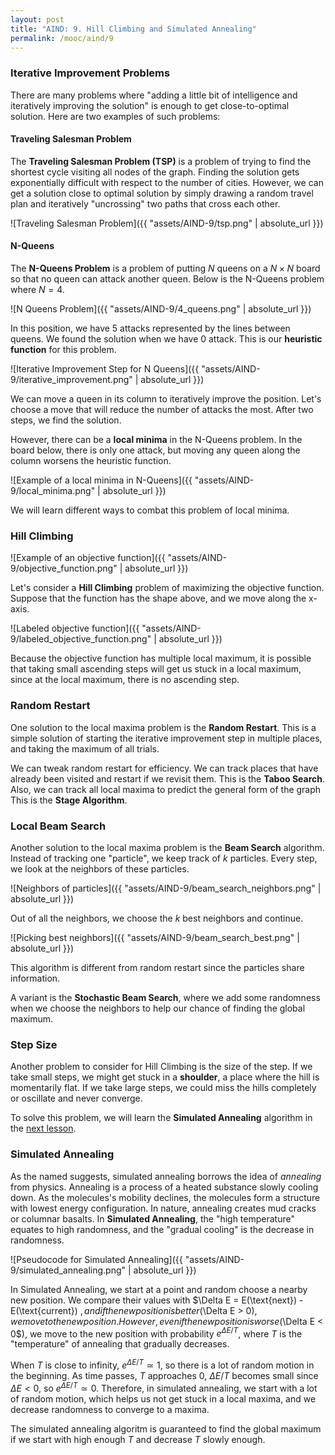 ```yaml
---
layout: post
title: "AIND: 9. Hill Climbing and Simulated Annealing"
permalink: /mooc/aind/9
---
```


### Iterative Improvement Problems

There are many problems where "adding a little bit of intelligence and iteratively improving the solution" is enough to get close-to-optimal solution. Here are two examples of such problems:

#### Traveling Salesman Problem

The **Traveling Salesman Problem (TSP)** is a problem of trying to find the shortest cycle visiting all nodes of the graph. Finding the solution gets exponentially difficult with respect to the number of cities. However, we can get a solution close to optimal solution by simply drawing a random travel plan and iteratively "uncrossing" two paths that cross each other.

![Traveling Salesman Problem]({{ "assets/AIND-9/tsp.png" | absolute_url }})

#### N-Queens

The **N-Queens Problem** is a problem of putting $N$ queens on a $N \times N$ board so that no queen can attack another queen. Below is the N-Queens problem where $N = 4$.

![N Queens Problem]({{ "assets/AIND-9/4_queens.png" | absolute_url }})

In this position, we have 5 attacks represented by the lines between queens. We found the solution when we have 0 attack. This is our **heuristic function** for this problem.

![Iterative Improvement Step for N Queens]({{ "assets/AIND-9/iterative_improvement.png" | absolute_url }})

We can move a queen in its column to iteratively improve the position. Let's choose a move that will reduce the number of attacks the most. After two steps, we find the solution.

However, there can be a **local minima** in the N-Queens problem. In the board below, there is only one attack, but moving any queen along the column worsens the heuristic function.

![Example of a local minima in N-Queens]({{ "assets/AIND-9/local_minima.png" | absolute_url }})

We will learn different ways to combat this problem of local minima.

### Hill Climbing

![Example of an objective function]({{ "assets/AIND-9/objective_function.png" | absolute_url }})

Let's consider a **Hill Climbing** problem of maximizing the objective function. Suppose that the function has the shape above, and we move along the x-axis.

![Labeled objective function]({{ "assets/AIND-9/labeled_objective_function.png" | absolute_url }})

Because the objective function has multiple local maximum, it is possible that taking small ascending steps will get us stuck in a local maximum, since at the local maximum, there is no ascending step.

### Random Restart

One solution to the local maxima problem is the **Random Restart**. This is a simple solution of starting the iterative improvement step in multiple places, and taking the maximum of all trials.

We can tweak random restart for efficiency. We can track places that have already been visited and restart if we revisit them. This is the **Taboo Search**. Also, we can track all local maxima to predict the general form of the graph This is the **Stage Algorithm**.

### Local Beam Search

Another solution to the local maxima problem is the **Beam Search** algorithm. Instead of tracking one "particle", we keep track of $k$ particles. Every step, we look at the neighbors of these particles.

![Neighbors of particles]({{ "assets/AIND-9/beam_search_neighbors.png" | absolute_url }})

Out of all the neighbors, we choose the $k$ best neighbors and continue.

![Picking best neighbors]({{ "assets/AIND-9/beam_search_best.png" | absolute_url }})

This algorithm is different from random restart since the particles share information.

A variant is the **Stochastic Beam Search**, where we add some randomness when we choose the neighbors to help our chance of finding the global maximum.

### Step Size

Another problem to consider for Hill Climbing is the size of the step. If we take small steps, we might get stuck in a **shoulder**, a place where the hill is momentarily flat. If we take large steps, we could miss the hills completely or oscillate and never converge.

To solve this problem, we will learn the **Simulated Annealing** algorithm in the [next lesson](/mooc/aind/10).

### Simulated Annealing

As the named suggests, simulated annealing borrows the idea of *annealing* from physics. Annealing is a process of a heated substance slowly cooling down. As the molecules's mobility declines, the molecules form a structure with lowest energy configuration. In nature, annealing creates mud cracks or columnar basalts. In **Simulated Annealing**, the "high temperature" equates to high randomness, and the "gradual cooling" is the decrease in randomness.

![Pseudocode for Simulated Annealing]({{ "assets/AIND-9/simulated_annealing.png" | absolute_url }})

In Simulated Annealing, we start at a point and random choose a nearby new position. We compare their values with $\Delta E = E(\text{next}) - E(\text{current}) $, and if the new position is better ($\Delta E > 0$), we move to the new position. However, even if the new position is worse ($\Delta E < 0$), we move to the new position with probability $e^{\Delta E / T}$, where $T$ is the "temperature" of annealing that gradually decreases.

When $T$ is close to infinity, $e^{\Delta E / T} \simeq 1$, so there is a lot of random motion in the beginning. As time passes, $T$ approaches $0$, $\Delta E / T$ becomes small since $\Delta E < 0$, so $e^{\Delta E / T} \simeq 0$. Therefore, in simulated annealing, we start with a lot of random motion, which helps us not get stuck in a local maxima, and we decrease randomness to converge to a maxima.

The simulated annealing algoritm is guaranteed to find the global maximum if we start with high enough $T$ and decrease $T$ slowly enough.
